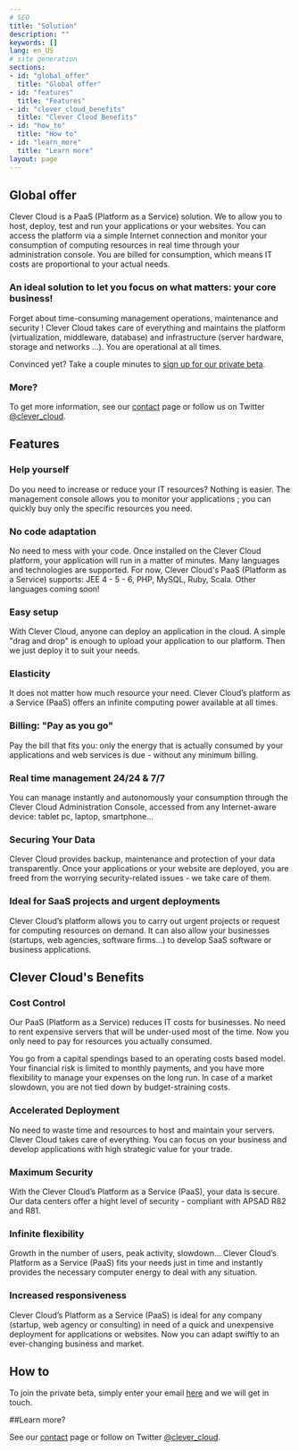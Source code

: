 ```yaml
---
# SEO
title: "Solution"
description: ""
keywords: []
lang: en_US
# site generation
sections:
- id: "global_offer"
  title: "Global offer"
- id: "features"
  title: "Features"
- id: "clever_cloud_benefits"
  title: "Clever Cloud Benefits"
- id: "how_to"
  title: "How to"
- id: "learn_more"
  title: "Learn more"
layout: page
---
```


## Global offer
Clever Cloud is a PaaS (Platform as a Service) solution. We to allow you to host, deploy, test and run your applications or your websites. You can access the platform via a simple Internet connection and monitor your consumption of computing resources in real time through your administration console. You are billed for consumption, which means IT costs are proportional to your actual needs.
 
### An ideal solution to let you focus on what matters: your core business!
Forget about time-consuming management operations, maintenance and security ! Clever Cloud takes care of everything and maintains the platform (virtualization, middleware, database) and infrastructure (server hardware, storage and networks ...). You are operational at all times.

Convinced yet? Take a couple minutes to [sign up for our private beta](/#signup "Sign Up").
 
 
### More?
To get more information, see our [contact](/contact.html) page or follow us on Twitter [@clever_cloud](http://twitter.com/clever_cloud "Twitter").

## Features

### Help yourself

Do you need to increase or reduce your IT resources? Nothing is easier. The management console allows you to monitor your applications ; you can quickly buy only the specific resources you need.

### No code adaptation

No need to mess with your code. Once installed on the Clever Cloud platform, your application will run in a matter of minutes.
Many languages and technologies ​​are supported.
For now, Clever Cloud's PaaS (Platform as a Service) supports: ​​JEE 4 - 5 - 6, PHP, MySQL, Ruby, Scala. Other languages ​​coming soon!

### Easy setup

With Clever Cloud, anyone can deploy an application in the cloud. A simple "drag and drop" is enough to upload your application to our platform. Then we just deploy it to suit your needs.

### Elasticity

It does not matter how much resource your need. Clever Cloud’s platform as a Service (PaaS) offers an infinite computing power available at all times.

### Billing: "Pay as you go"

Pay the bill that fits you: only the energy that is actually consumed by your applications and web services is due - without any minimum billing.

### Real time management 24/24 & 7/7

You can manage instantly and autonomously your consumption through the Clever Cloud Administration Console, accessed from any Internet-aware device: tablet pc, laptop, smartphone...

### Securing Your Data

Clever Cloud provides backup, maintenance and protection of your data transparently. Once your applications or your website are deployed, you are freed from the worrying security-related issues - we take care of them.

### Ideal for SaaS projects and urgent deployments

Clever Cloud’s platform allows you to carry out urgent projects or request for computing resources on demand. It can also allow your businesses (startups, web agencies, software firms...) to develop SaaS software or business applications.

## Clever Cloud's Benefits

### Cost Control
Our PaaS (Platform as a Service) reduces IT costs for businesses. No need to rent expensive servers that will be under-used most of the time. Now you only need to pay for resources you actually consumed.

You go from a capital spendings based to an operating costs based model. Your financial risk is limited to monthly payments, and you have more flexibility to manage your expenses on the long run. In case of a market slowdown, you are not tied down by budget-straining costs.


### Accelerated Deployment
No need to waste time and resources to host and maintain your servers. Clever Cloud takes care of everything. You can focus on your business and develop applications with high strategic value for your trade.

### Maximum Security
With the Clever Cloud’s Platform as a Service (PaaS), your data is secure. Our data centers offer a hight level of security - compliant with APSAD R82 and R81.

### Infinite flexibility
Growth in the number of users, peak activity, slowdown... Clever Cloud’s Platform as a Service (PaaS) fits your needs just in time and instantly provides the necessary computer energy to deal with any situation.

### Increased responsiveness
Clever Cloud’s Platform as a Service (PaaS) is ideal for any company (startup, web agency or consulting) in need of a quick  and unexpensive deployment for applications or websites. Now you can adapt swiftly to an ever-changing business and market.

## How to
To join the private beta, simply enter your email [here](/#signup "Sign Up") and we will get in touch.

##Learn more?

See our [contact](/contact.html) page or follow on Twitter [@clever_cloud](http://twitter.com/clever_cloud "Twitter").
